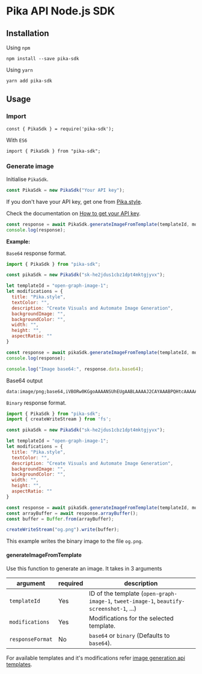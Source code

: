 # Pika API Node.js SDK

## Installation

Using `npm`
```
npm install --save pika-sdk
```

Using `yarn`
```
yarn add pika-sdk
```

## Usage

### Import

```
const { PikaSdk } = require('pika-sdk');
```

With `ES6`

```
import { PikaSdk } from "pika-sdk";
```

### Generate image

Initialise `PikaSdk`.

```js
const PikaSdk = new PikaSdk("Your API key");
```

If you don't have your API key, get one from [Pika.style](https://pika.style).

Check the documentation on [How to get your API key](https://docs.pika.style/docs/basics/getting-api-key).

```js
const response = await PikaSdk.generateImageFromTemplate(templateId, modifications, "base64");
console.log(response);
```

**Example:**

`Base64` response format.

```js
import { PikaSdk } from "pika-sdk";

const pikaSdk = new PikaSdk("sk-he2jdus1cbz1dpt4mktgjyvx");

let templateId = "open-graph-image-1";
let modifications = {
  title: "Pika.style",
  textColor: "",
  description: "Create Visuals and Automate Image Generation",
  backgroundImage: "",
  backgroundColor: "",
  width: "",
  height: "",
  aspectRatio: ""
}

const response = await pikaSdk.generateImageFromTemplate(templateId, modifications, "base64");
console.log(response);

console.log("Image base64:", response.data.base64);
```

Base64 output
```
data:image/png;base64,iVBORw0KGgoAAAANSUhEUgAABLAAAAJ2CAYAAABPQHtcAAAAAXNSR0IArs4c6QAAIABJREFUeJzs3XmYJXdZL/Bvna37dM90FghLCBAQkC1BCBAMShLFBJAgKnofroBeFUUF5LrhiihXcV8BQRYVUUAlIewIGPbFmLCFLWwCYZEtzPR+trp/TM/......
```

`Binary` response format.

```js
import { PikaSdk } from "pika-sdk";
import { createWriteStream } from 'fs';

const pikaSdk = new PikaSdk("sk-he2jdus1cbz1dpt4mktgjyvx");

let templateId = "open-graph-image-1";
let modifications = {
  title: "Pika.style",
  textColor: "",
  description: "Create Visuals and Automate Image Generation",
  backgroundImage: "",
  backgroundColor: "",
  width: "",
  height: "",
  aspectRatio: ""
}

const response = await pikaSdk.generateImageFromTemplate(templateId, modifications, "binary");
const arrayBuffer = await response.arrayBuffer();
const buffer = Buffer.from(arrayBuffer);

createWriteStream("og.png").write(buffer);
```

This example writes the binary image to the file `og.png`.

#### generateImageFromTemplate

Use this function to generate an image. It takes in 3 arguments

| argument | required | description |
|----------|----------|-------------|
|`templateId` | Yes | ID of the template (`open-graph-image-1`, `tweet-image-1`, `beautify-screenshot-1`, ...) |
|`modifications` | Yes | Modifications for the selected template. |
|`responseFormat` | No | `base64` or `binary` (Defaults to `base64`). |

For available templates and it's modifications refer [image generation api templates](https://pika.style/image-generation-api/templates).
